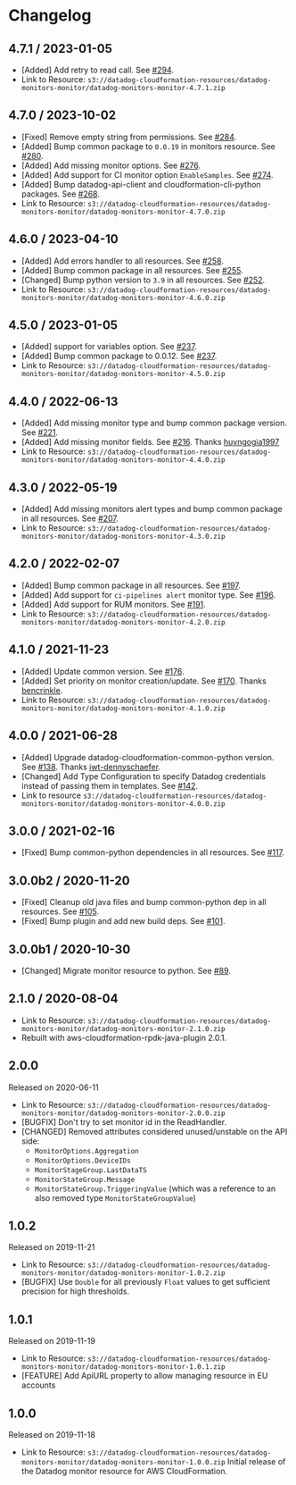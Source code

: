 # Changelog

## 4.7.1 / 2023-01-05

* [Added] Add retry to read call. See [#294](https://github.com/DataDog/datadog-cloudformation-resources/pull/294).
* Link to Resource: `s3://datadog-cloudformation-resources/datadog-monitors-monitor/datadog-monitors-monitor-4.7.1.zip`

## 4.7.0 / 2023-10-02

* [Fixed] Remove empty string from permissions. See [#284](https://github.com/DataDog/datadog-cloudformation-resources/pull/284).
* [Added] Bump common package to `0.0.19` in monitors resource. See [#280](https://github.com/DataDog/datadog-cloudformation-resources/pull/280).
* [Added] Add missing monitor options. See [#276](https://github.com/DataDog/datadog-cloudformation-resources/pull/276).
* [Added] Add support for CI monitor option `EnableSamples`. See [#274](https://github.com/DataDog/datadog-cloudformation-resources/pull/274).
* [Added] Bump datadog-api-client and cloudformation-cli-python packages. See [#268](https://github.com/DataDog/datadog-cloudformation-resources/pull/268).
* Link to Resource: `s3://datadog-cloudformation-resources/datadog-monitors-monitor/datadog-monitors-monitor-4.7.0.zip`

## 4.6.0 / 2023-04-10

* [Added] Add errors handler to all resources. See [#258](https://github.com/DataDog/datadog-cloudformation-resources/pull/258).
* [Added] Bump common package in all resources. See [#255](https://github.com/DataDog/datadog-cloudformation-resources/pull/255).
* [Changed] Bump python version to `3.9` in all resources. See [#252](https://github.com/DataDog/datadog-cloudformation-resources/pull/252).
* Link to Resource: `s3://datadog-cloudformation-resources/datadog-monitors-monitor/datadog-monitors-monitor-4.6.0.zip`

## 4.5.0 / 2023-01-05

* [Added] support for variables option. See [#237](https://github.com/DataDog/datadog-cloudformation-resources/pull/237).
* [Added] Bump common package to 0.0.12. See [#237](https://github.com/DataDog/datadog-cloudformation-resources/pull/237).
* Link to Resource: `s3://datadog-cloudformation-resources/datadog-monitors-monitor/datadog-monitors-monitor-4.5.0.zip`

## 4.4.0 / 2022-06-13

* [Added] Add missing monitor type and bump common package version. See [#221](https://github.com/DataDog/datadog-cloudformation-resources/pull/221).
* [Added] Add missing monitor fields. See [#216](https://github.com/DataDog/datadog-cloudformation-resources/pull/216). Thanks [huyngogia1997](https://github.com/huyngogia1997)
* Link to Resource: `s3://datadog-cloudformation-resources/datadog-monitors-monitor/datadog-monitors-monitor-4.4.0.zip`

## 4.3.0 / 2022-05-19

* [Added] Add missing monitors alert types and bump common package in all resources. See [#207](https://github.com/DataDog/datadog-cloudformation-resources/pull/207).
* Link to Resource: `s3://datadog-cloudformation-resources/datadog-monitors-monitor/datadog-monitors-monitor-4.3.0.zip`

## 4.2.0 / 2022-02-07

* [Added] Bump common package in all resources. See [#197](https://github.com/DataDog/datadog-cloudformation-resources/pull/197).
* [Added] Add support for `ci-pipelines alert` monitor type. See [#196](https://github.com/DataDog/datadog-cloudformation-resources/pull/196).
* [Added] Add support for RUM monitors. See [#191](https://github.com/DataDog/datadog-cloudformation-resources/pull/191).
* Link to Resource: `s3://datadog-cloudformation-resources/datadog-monitors-monitor/datadog-monitors-monitor-4.2.0.zip`

## 4.1.0 / 2021-11-23

* [Added] Update common version. See [#176](https://github.com/DataDog/datadog-cloudformation-resources/pull/176).
* [Added] Set priority on monitor creation/update. See [#170](https://github.com/DataDog/datadog-cloudformation-resources/pull/170). Thanks [bencrinkle](https://github.com/bencrinkle).
* Link to Resource: `s3://datadog-cloudformation-resources/datadog-monitors-monitor/datadog-monitors-monitor-4.1.0.zip`

## 4.0.0 / 2021-06-28

* [Added] Upgrade datadog-cloudformation-common-python version. See [#138](https://github.com/DataDog/datadog-cloudformation-resources/pull/138). Thanks [iwt-dennyschaefer](https://github.com/iwt-dennyschaefer).
* [Changed] Add Type Configuration to specify Datadog credentials instead of passing them in templates. See [#142](https://github.com/DataDog/datadog-cloudformation-resources/pull/142).
* Link to resource `s3://datadog-cloudformation-resources/datadog-monitors-monitor/datadog-monitors-monitor-4.0.0.zip`

## 3.0.0 / 2021-02-16

* [Fixed] Bump common-python dependencies in all resources. See [#117](https://github.com/DataDog/datadog-cloudformation-resources/pull/117).

## 3.0.0b2 / 2020-11-20

* [Fixed] Cleanup old java files and bump common-python dep in all resources. See [#105](https://github.com/DataDog/datadog-cloudformation-resources/pull/105).
* [Fixed] Bump plugin and add new build deps. See [#101](https://github.com/DataDog/datadog-cloudformation-resources/pull/101).

## 3.0.0b1 / 2020-10-30

* [Changed] Migrate monitor resource to python. See [#89](https://github.com/DataDog/datadog-cloudformation-resources/pull/89).


## 2.1.0 / 2020-08-04

* Link to Resource: `s3://datadog-cloudformation-resources/datadog-monitors-monitor/datadog-monitors-monitor-2.1.0.zip`
* Rebuilt with aws-cloudformation-rpdk-java-plugin 2.0.1.

## 2.0.0

Released on 2020-06-11

* Link to Resource: `s3://datadog-cloudformation-resources/datadog-monitors-monitor/datadog-monitors-monitor-2.0.0.zip`
* [BUGFIX] Don't try to set monitor id in the ReadHandler.
* [CHANGED] Removed attributes considered unused/unstable on the API side:
  * `MonitorOptions.Aggregation`
  * `MonitorOptions.DeviceIDs`
  * `MonitorStageGroup.LastDataTS`
  * `MonitorStateGroup.Message`
  * `MonitorStateGroup.TriggeringValue` (which was a reference to an also removed type `MonitorStateGroupValue`)

## 1.0.2

Released on 2019-11-21

* Link to Resource: `s3://datadog-cloudformation-resources/datadog-monitors-monitor/datadog-monitors-monitor-1.0.2.zip`
* [BUGFIX] Use `Double` for all previously `Float` values to get sufficient precision for high thresholds.

## 1.0.1

Released on 2019-11-19

* Link to Resource: `s3://datadog-cloudformation-resources/datadog-monitors-monitor/datadog-monitors-monitor-1.0.1.zip`
* [FEATURE] Add ApiURL property to allow managing resource in EU accounts

## 1.0.0

Released on 2019-11-18

* Link to Resource: `s3://datadog-cloudformation-resources/datadog-monitors-monitor/datadog-monitors-monitor-1.0.0.zip`
Initial release of the Datadog monitor resource for AWS CloudFormation.
